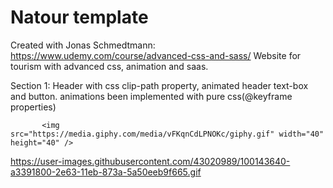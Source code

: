 # Natour template 
Created with Jonas Schmedtmann: https://www.udemy.com/course/advanced-css-and-sass/
Website for tourism with advanced css, animation and saas. 

Section 1: Header with css clip-path property, animated header text-box and button.
           animations been implemented with pure css(@keyframe properties)
           
           <img src="https://media.giphy.com/media/vFKqnCdLPNOKc/giphy.gif" width="40" height="40" />
           
https://user-images.githubusercontent.com/43020989/100143640-a3391800-2e63-11eb-873a-5a50eeb9f665.gif


